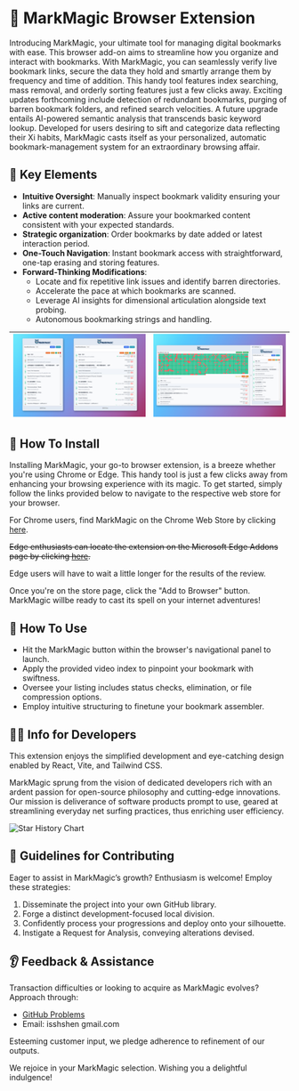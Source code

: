 # 🔖 MarkMagic Browser Extension

Introducing MarkMagic, your ultimate tool for managing digital bookmarks with ease. This browser add-on aims to streamline how you organize and interact with bookmarks. With MarkMagic, you can seamlessly verify live bookmark links, secure the data they hold and smartly arrange them by frequency and time of addition. This handy tool features index searching, mass removal, and orderly sorting features just a few clicks away. Exciting updates forthcoming include detection of redundant bookmarks, purging of barren bookmark folders, and refined search velocities. A future upgrade entails AI-powered semantic analysis that transcends basic keyword lookup. Developed for users desiring to sift and categorize data reflecting their Xi habits, MarkMagic casts itself as your personalized, automatic bookmark-management system for an extraordinary browsing affair.

## 🧠 Key Elements

- **Intuitive Oversight**: Manually inspect bookmark validity ensuring your links are current.
- **Active content moderation**: Assure your bookmarked content consistent with your expected standards.
- **Strategic organization**: Order bookmarks by date added or latest interaction period.
- **One-Touch Navigation**: Instant bookmark access with straightforward, one-tap erasing and storing features.
- **Forward-Thinking Modifications**:
  - Locate and fix repetitive link issues and identify barren directories.
  - Accelerate the pace at which bookmarks are scanned.
  - Leverage AI insights for dimensional articulation alongside text probing.
  - Autonomous bookmarking strings and handling.

|![Screenshot of MarkMagic](./docs/imgs/screenshot_1.jpg)|![Screenshot of MarkMagic](./docs/imgs/screenshot_2.jpg)|
|---|---|

## 🔨 How To Install

Installing MarkMagic, your go-to browser extension, is a breeze whether you're using Chrome or Edge. This handy tool is just a few clicks away from enhancing your browsing experience with its magic. To get started, simply follow the links provided below to navigate to the respective web store for your browser.

For Chrome users, find MarkMagic on the Chrome Web Store by clicking [here](https://chromewebstore.google.com/detail/markmagic/efpddbdnjokoakknlfljkcndcaonilpg).

~~Edge enthusiasts can locate the extension on the Microsoft Edge Addons page by clicking [here]().~~

Edge users will have to wait a little longer for the results of the review.

Once you're on the store page, click the "Add to Browser" button. MarkMagic willbe ready to cast its spell on your internet adventures!

## 📘 How To Use

- Hit the MarkMagic button within the browser's navigational panel to launch.
- Apply the provided video index to pinpoint your bookmark with swiftness.
- Oversee your listing includes status checks, elimination, or file compression options.
- Employ intuitive structuring to finetune your bookmark assembler.

## 👨‍💻 Info for Developers

This extension enjoys the simplified development and eye-catching design enabled by React, Vite, and Tailwind CSS.

MarkMagic sprung from the vision of dedicated developers rich with an ardent passion for open-source philosophy and cutting-edge innovations. Our mission is deliverance of software products prompt to use, geared at streamlining everyday net surfing practices, thus enriching user efficiency.

![Star History Chart](https://api.star-history.com/svg?repos=IAMSHENSH/g-mark-magic-ext&type=Timeline)


## 🙌 Guidelines for Contributing

Eager to assist in MarkMagic’s growth? Enthusiasm is welcome! Employ these strategies:

1. Disseminate the project into your own GitHub library.
2. Forge a distinct development-focused local division.
3. Confidently process your progressions and deploy onto your silhouette.
4. Instigate a Request for Analysis, conveying alterations devised.

## 👂 Feedback & Assistance

Transaction difficulties or looking to acquire as MarkMagic evolves? Approach through:

- [GitHub Problems](https://github.com/IAMSHENSH/g-mark-magic-ext/issues)
- Email: isshshen gmail.com

Esteeming customer input, we pledge adherence to refinement of our outputs.

We rejoice in your MarkMagic selection. Wishing you a delightful indulgence!
